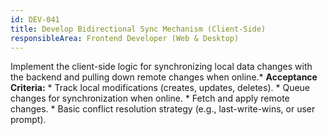 ```yaml
---
id: DEV-041
title: Develop Bidirectional Sync Mechanism (Client-Side)
responsibleArea: Frontend Developer (Web & Desktop)
---
```

Implement the client-side logic for synchronizing local data changes with the backend and pulling down remote changes when online.*   **Acceptance Criteria:**    *   Track local modifications (creates, updates, deletes).    *   Queue changes for synchronization when online.    *   Fetch and apply remote changes.    *   Basic conflict resolution strategy (e.g., last-write-wins, or user prompt).